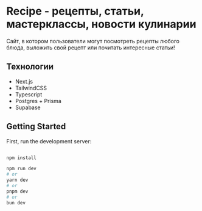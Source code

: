 # Recipe - рецепты, статьи, мастерклассы, новости кулинарии

Сайт, в котором пользователи могут посмотреть рецепты любого блюда, выложить свой рецепт или почитать интересные статьи!

## Технологии

- Next.js
- TailwindCSS
- Typescript
- Postgres + Prisma
- Supabase

## Getting Started

First, run the development server:

```bash

npm install

npm run dev
# or
yarn dev
# or
pnpm dev
# or
bun dev
```
